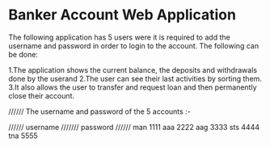 # Banker Account Web Application

The following application has 5 users were it is required to add the username and password in order to login to the account. The following can be done:

1.The application shows the current balance, the deposits and withdrawals done by the userand
2.The user can see their last activities by sorting them.
3.It also allows the user to transfer and request loan and then permanently close their account.

////// The username and password of the 5 accounts :-

////// username /////// password //////
man 1111
aaa 2222
aag 3333
sts 4444
tna 5555
